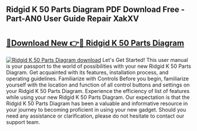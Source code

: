 ## Ridgid K 50 Parts Diagram PDF Download Free - Part-AN0 User Guide Repair XakXV

# <h2><a href="http://dfhstm.blite.top/?on=Ridgid+K+50+Parts+Diagram">🔗Download New 👉🔴 Ridgid K 50 Parts Diagram</a></h2>

[![Ridgid K 50 Parts Diagram download](https://i.imgur.com/lujVjoI.png)](http://dfhstm.blite.top/?on=Ridgid+K+50+Parts+Diagram)
Let's Get Started! This user manual is your passport to the world of possibilities with your new Ridgid K 50 Parts Diagram. Get acquainted with its features, installation process, and operating guidelines. Familiarize with Controls Before you begin, familiarize yourself with the location and function of all control buttons and settings on your Ridgid K 50 Parts Diagram. Experience the efficiency of list of features while using your new Ridgid K 50 Parts Diagram. Our expectation is that the Ridgid K 50 Parts Diagram has been a valuable and informative resource in your journey to becoming proficient in using your new gadget. Should you need any assistance or clarification, please do not hesitate to contact our support team.

